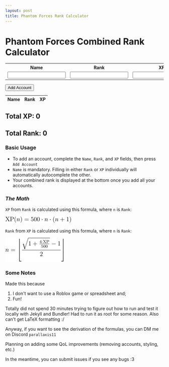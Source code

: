 ```yaml
---
layout: post
title: Phantom Forces Rank Calculator
---
```


<h1>Phantom Forces Combined Rank Calculator</h1>

<form id="account-form">
  <table>
    <tr>
      <th>Name</th>
      <th>Rank</th>
      <th>XP</th>
    </tr>
    <tr>
      <td><input type="text" id="name" name="name" required></td>
      <td><input type="number" id="rank" name="rank" min="0"></td>
      <td><input type="number" id="xp" name="xp" min="0"></td>
    </tr>
  </table>
  
  <button type="button" onclick="addAccount()">Add Account</button>
</form>

<table id="accounts-table">
  <thead>
    <tr>
      <th>Name</th>
      <th>Rank</th>
      <th>XP</th>
    </tr>
  </thead>
  <tbody>
  </tbody>
</table>

<h2>Total XP: <span id="total-xp">0</span></h2>
<h2>Total Rank: <span id="total-rank">0</span></h2>

### Basic Usage

- To add an account, complete the `Name`, `Rank`, and `XP` fields, then press `Add Account`
- `Name` is mandatory. Filling in either `Rank` or `XP` individually will automatically autocomplete the other.
- Your combined rank is displayed at the bottom once you add all your accounts.

### *The Math*

`XP` from `Rank` is calculated using this formula, where `n` is `Rank`:

![Rank to XP Calculation](rankToXPCalc.png)

`Rank` from `XP` is calculated using this formula, where `n` is `Rank`:

![XP to Rank Calculation](xpToRankCalc.png)



### Some Notes
Made this because
1. I don't want to use a Roblox game or spreadsheet and;
2. Fun!

Totally did not spend 30 minutes trying to figure out how to run and test it locally with Jekyll and Bundler! Had to run it as root for some reason. Also can't get LaTeX formatting :/

Anyway, if you want to see the derivation of the formulas, you can DM me on Discord `parallaxis11`

Planning on adding some QoL improvements (removing accounts, styling, etc.)

In the meantime, you can submit issues if you see any bugs :3

<script>
  let accounts = [];

  function calculateXP(rank) {
    return 500 * rank * (rank + 1);
  }

  function calculateRank(xp) {
    return Math.floor(((Math.sqrt(1 + ((4 * xp) / 500))) - 1) / 2);
  }

  function addAccount() {
    const name = document.getElementById('name').value;
    let rank = parseInt(document.getElementById('rank').value);
    let xp = parseInt(document.getElementById('xp').value);

    // Handle NaN cases
    if (!isNaN(rank) && isNaN(xp)) {
        xp = calculateXP(rank);
    } else if (!isNaN(xp) && isNaN(rank)) {
        rank = calculateRank(xp);
    }

    // Only proceed if all inputs are valid
    if (name && !isNaN(rank) && !isNaN(xp)) {
        accounts.push({ name, rank, xp });
        
        // Reset the input fields
        document.getElementById('name').value = '';
        document.getElementById('rank').value = '';
        document.getElementById('xp').value = '';
        
        updateTable();
        updateTotals();
    } else {
        alert('Please provide valid values for name, rank, and XP.');
    }
    }


  function updateTable() {
    const tbody = document.getElementById('accounts-table').getElementsByTagName('tbody')[0];
    tbody.innerHTML = '';
    accounts.forEach(account => {
      const row = tbody.insertRow();
      row.insertCell(0).innerText = account.name;
      row.insertCell(1).innerText = account.rank;
      row.insertCell(2).innerText = account.xp;
    });
  }

  function updateTotals() {
    const totalXP = accounts.reduce((sum, account) => sum + account.xp, 0);
    const totalRank = calculateRank(totalXP);
    document.getElementById('total-xp').innerText = totalXP;
    document.getElementById('total-rank').innerText = totalRank;
  }
</script>
